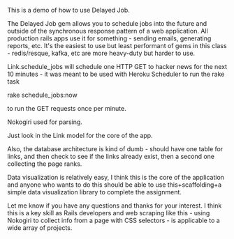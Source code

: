 This is a demo of how to use Delayed Job.

The Delayed Job gem allows you to schedule jobs into the future and outside of the synchronous response pattern of a web application. All production rails apps use it for something - sending emails, generating reports, etc. It's the easiest to use but least performant of gems in this class - redis/resque, kafka, etc are more heavy-duty but harder to use.

Link.schedule_jobs will schedule one HTTP GET to hacker news for the next 10 minutes - it was meant to be used with Heroku Scheduler to run the rake task 

rake schedule_jobs:now

to run the GET requests once per minute.

Nokogiri used for parsing.

Just look in the Link model for the core of the app.

Also, the database architecture is kind of dumb - should have one table for links, and then check to see if the links already exist, then a second one collecting the page ranks.

Data visualization is relatively easy, I think this is the core of the application and anyone who wants to do this should be able to use this+scaffolding+a simple data visualization library to complete the assignment.

Let me know if you have any questions and thanks for your interest. I think this is a key skill as Rails developers and web scraping like this - using Nokogiri to collect info from a page with CSS selectors - is applicable to a wide array of projects.
